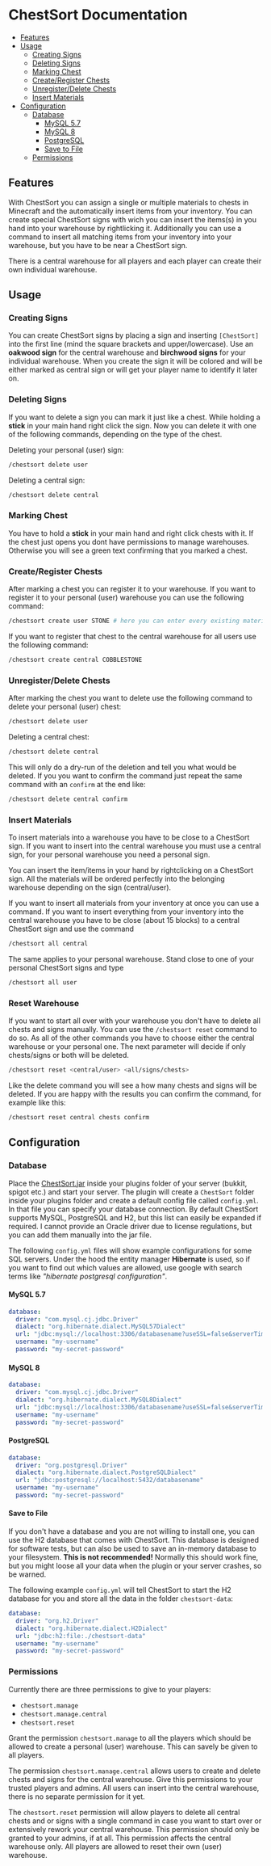 # ChestSort Documentation

- [Features](#features)
- [Usage](#usage)
  - [Creating Signs](#creating-signs)
  - [Deleting Signs](#deleting-signs)
  - [Marking Chest](#marking-chest)
  - [Create/Register Chests](#create-register-chests)
  - [Unregister/Delete Chests](#unregister-delete-chests)
  - [Insert Materials](#insert-materials)
- [Configuration](#configuration)
  - [Database](#database)
    - [MySQL 5.7](#mysql-57)
    - [MySQL 8](#mysql-8)
    - [PostgreSQL](#postgresql)
    - [Save to File](#save-to-file)
  - [Permissions](#permissions)

## Features

With ChestSort you can assign a single or multiple materials to chests in Minecraft and the automatically insert items from your inventory. You can create special ChestSort signs with wich you can insert the items(s) in you hand into your warehouse by rightlicking it. Additionally you can use a command to insert all matching items from your inventory into your warehouse, but you have to be near a ChestSort sign.

There is a central warehouse for all players and each player can create their own individual warehouse.

## Usage

### Creating Signs

You can create ChestSort signs by placing a sign and inserting `[ChestSort]` into the first line (mind the square brackets and upper/lowercase).
Use an **oakwood sign** for the central warehouse and **birchwood signs** for your individual warehouse.
When you create the sign it will be colored and will be either marked as central sign or will get your player name to identify it later on.

### Deleting Signs

If you want to delete a sign you can mark it just like a chest. While holding a **stick** in your main hand right click the sign. Now you can delete it with one of the following commands, depending on the type of the chest.

Deleting your personal (user) sign:

```bash
/chestsort delete user
```

Deleting a central sign:

```bash
/chestsort delete central
```

### Marking Chest

You have to hold a **stick** in your main hand and right click chests with it. If the chest just opens you dont have permissions to manage warehouses. Otherwise you will see a green text confirming that you marked a chest.

### Create/Register Chests

After marking a chest you can register it to your warehouse. If you want to register it to your personal (user) warehouse you can use the following command:

```bash
/chestsort create user STONE # here you can enter every existing material
```

If you want to register that chest to the central warehouse for all users use the following command:

```bash
/chestsort create central COBBLESTONE
```

### Unregister/Delete Chests

After marking the chest you want to delete use the following command to delete your personal (user) chest:

```bash
/chestsort delete user
```

Deleting a central chest:

```bash
/chestsort delete central
```

This will only do a dry-run of the deletion and tell you what would be deleted. If you you want to confirm the command just repeat the same command with an `confirm` at the end like:

```bash
/chestsort delete central confirm
```

### Insert Materials

To insert materials into a warehouse you have to be close to a ChestSort sign. If you want to insert into the central warehouse you must use a central sign, for your personal warehouse you need a personal sign.

You can insert the item/items in your hand by rightclicking on a ChestSort sign. All the materials will be ordered perfectly into the belonging warehouse depending on the sign (central/user).

If you want to insert all materials from your inventory at once you can use a command. If you want to insert everything from your inventory into the central warehouse you have to be close (about 15 blocks) to a central ChestSort sign and use the command

```bash
/chestsort all central
```

The same applies to your personal warehouse. Stand close to one of your personal ChestSort signs and type

```bash
/chestsort all user
```

### Reset Warehouse

If you want to start all over with your warehouse you don't have to delete all chests and signs manually. You can use the `/chestsort reset` command to do so. As all of the other commands you have to choose either the central warehouse or your personal one. The next parameter will decide if only chests/signs or both will be deleted.

```bash
/chestsort reset <central/user> <all/signs/chests>
```

Like the delete command you will see a how many chests and signs will be deleted. If you are happy with the results you can confirm the command, for example like this:

```bash
/chestsort reset central chests confirm
```

## Configuration

### Database

Place the [ChestSort.jar](https://jenkins.gmasil.de/job/gmasil/job/ChestSort/job/master/lastSuccessfulBuild/artifact/target/ChestSort.jar) inside your plugins folder of your server (bukkit, spigot etc.) and start your server. The plugin will create a `ChestSort` folder inside your plugins folder and create a default config file called `config.yml`. In that file you can specify your database connection. By default ChestSort supports MySQL, PostgreSQL and H2, but this list can easily be expanded if required. I cannot provide an Oracle driver due to license regulations, but you can add them manually into the jar file.

The following `config.yml` files will show example configurations for some SQL servers. Under the hood the entity manager **Hibernate** is used, so if you want to find out which values are allowed, use google with search terms like _"hibernate postgresql configuration"_.

#### MySQL 5.7

```yml
database:
  driver: "com.mysql.cj.jdbc.Driver"
  dialect: "org.hibernate.dialect.MySQL57Dialect"
  url: "jdbc:mysql://localhost:3306/databasename?useSSL=false&serverTimezone=UTC"
  username: "my-username"
  password: "my-secret-password"
```

#### MySQL 8

```yml
database:
  driver: "com.mysql.cj.jdbc.Driver"
  dialect: "org.hibernate.dialect.MySQL8Dialect"
  url: "jdbc:mysql://localhost:3306/databasename?useSSL=false&serverTimezone=UTC"
  username: "my-username"
  password: "my-secret-password"
```

#### PostgreSQL

```yml
database:
  driver: "org.postgresql.Driver"
  dialect: "org.hibernate.dialect.PostgreSQLDialect"
  url: "jdbc:postgresql://localhost:5432/databasename"
  username: "my-username"
  password: "my-secret-password"
```

#### Save to File

If you don't have a database and you are not willing to install one, you can use the H2 database that comes with ChestSort. This database is designed for software tests, but can also be used to save an in-memory database to your filesystem. **This is not recommended!** Normally this should work fine, but you might loose all your data when the plugin or your server crashes, so be warned.

The following example `config.yml` will tell ChestSort to start the H2 database for you and store all the data in the folder `chestsort-data`:

```yml
database:
  driver: "org.h2.Driver"
  dialect: "org.hibernate.dialect.H2Dialect"
  url: "jdbc:h2:file:./chestsort-data"
  username: "my-username"
  password: "my-secret-password"
```

### Permissions

Currently there are three permissions to give to your players:

- `chestsort.manage`
- `chestsort.manage.central`
- `chestsort.reset`

Grant the permission `chestsort.manage` to all the players which should be allowed to create a personal (user) warehouse. This can savely be given to all players.

The permission `chestsort.manage.central` allows users to create and delete chests and signs for the central warehouse. Give this permissions to your trusted players and admins. All users can insert into the central warehouse, there is no separate permission for it yet.

The `chestsort.reset` permission will allow players to delete all central chests and or signs with a single command in case you want to start over or extensively rework your central warehouse. This permission should only be granted to your admins, if at all. This permission affects the central warehouse only. All players are allowed to reset their own (user) warehouse.
